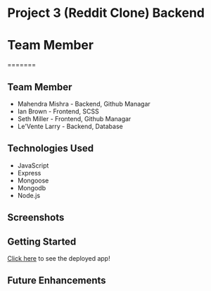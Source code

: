 # Project 3 (Reddit Clone) Backend

# Team Member
=======

## Team Member
- Mahendra Mishra - Backend, Github Managar
- Ian Brown - Frontend, SCSS
- Seth Miller - Frontend, Github Managar
- Le'Vente Larry - Backend, Database 


## Technologies Used
- JavaScript
- Express
- Mongoose
- Mongodb
- Node.js

## Screenshots


## Getting Started

[Click here](https://github.com/Mahendram2/Project-3-Backend#screenshots) to see the deployed app!

## Future Enhancements
